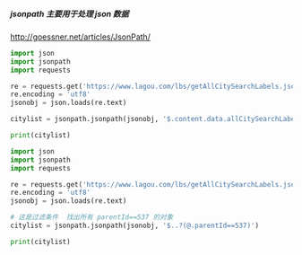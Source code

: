 ##### jsonpath 主要用于处理 json 数据 



http://goessner.net/articles/JsonPath/

```python
import json
import jsonpath
import requests

re = requests.get('https://www.lagou.com/lbs/getAllCitySearchLabels.json')
re.encoding = 'utf8'
jsonobj = json.loads(re.text)

citylist = jsonpath.jsonpath(jsonobj, '$.content.data.allCitySearchLabels..name')

print(citylist)

```



```python
import json
import jsonpath
import requests

re = requests.get('https://www.lagou.com/lbs/getAllCitySearchLabels.json')
re.encoding = 'utf8'
jsonobj = json.loads(re.text)

# 这是过滤条件  找出所有 parentId==537 的对象
citylist = jsonpath.jsonpath(jsonobj, '$..?(@.parentId==537)')

print(citylist)

```

